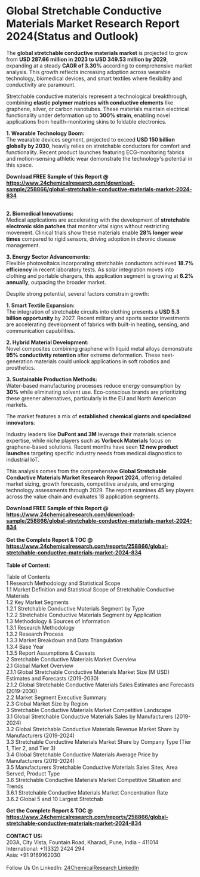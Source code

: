 <h1>Global Stretchable Conductive Materials Market Research Report 2024(Status and Outlook)</h1><p>The <strong>global stretchable conductive materials market</strong> is projected to grow from <strong>USD 287.66 million in 2023 to USD 349.53 million by 2029</strong>, expanding at a steady <strong>CAGR of 3.30%</strong> according to comprehensive market analysis. This growth reflects increasing adoption across wearable technology, biomedical devices, and smart textiles where flexibility and conductivity are paramount.</p><p>Stretchable conductive materials represent a technological breakthrough, combining <strong>elastic polymer matrices with conductive elements</strong> like graphene, silver, or carbon nanotubes. These materials maintain electrical functionality under deformation up to <strong>300% strain</strong>, enabling novel applications from health-monitoring skins to foldable electronics.</p><p><strong>1. Wearable Technology Boom:</strong><br>
The wearable devices segment, projected to exceed <strong>USD 150 billion globally by 2030</strong>, heavily relies on stretchable conductors for comfort and functionality. Recent product launches featuring ECG-monitoring fabrics and motion-sensing athletic wear demonstrate the technology's potential in this space.</p><div><b>Download FREE Sample of this Report @ 
            <a href="https://www.24chemicalresearch.com/download-sample/258866/global-stretchable-conductive-materials-market-2024-834">
            https://www.24chemicalresearch.com/download-sample/258866/global-stretchable-conductive-materials-market-2024-834</a></b></div><br><p><strong>2. Biomedical Innovations:</strong><br>
Medical applications are accelerating with the development of <strong>stretchable electronic skin patches</strong> that monitor vital signs without restricting movement. Clinical trials show these materials enable <strong>28% longer wear times</strong> compared to rigid sensors, driving adoption in chronic disease management.</p><p><strong>3. Energy Sector Advancements:</strong><br>
Flexible photovoltaics incorporating stretchable conductors achieved <strong>18.7% efficiency</strong> in recent laboratory tests. As solar integration moves into clothing and portable chargers, this application segment is growing at <strong>6.2% annually</strong>, outpacing the broader market.</p><p>Despite strong potential, several factors constrain growth:</p><p><strong>1. Smart Textile Expansion:</strong><br>
The integration of stretchable circuits into clothing presents a <strong>USD 5.3 billion opportunity</strong> by 2027. Recent military and sports sector investments are accelerating development of fabrics with built-in heating, sensing, and communication capabilities.</p><p><strong>2. Hybrid Material Development:</strong><br>
Novel composites combining graphene with liquid metal alloys demonstrate <strong>95% conductivity retention</strong> after extreme deformation. These next-generation materials could unlock applications in soft robotics and prosthetics.</p><p><strong>3. Sustainable Production Methods:</strong><br>
Water-based manufacturing processes reduce energy consumption by <strong>30%</strong> while eliminating solvent use. Eco-conscious brands are prioritizing these greener alternatives, particularly in the EU and North American markets.</p><p>The market features a mix of <strong>established chemical giants and specialized innovators</strong>:</p><p>Industry leaders like <strong>DuPont and 3M</strong> leverage their materials science expertise, while niche players such as <strong>Vorbeck Materials</strong> focus on graphene-based solutions. Recent months have seen <strong>12 new product launches</strong> targeting specific industry needs from medical diagnostics to industrial IoT.</p><p>This analysis comes from the comprehensive <strong>Global Stretchable Conductive Materials Market Research Report 2024</strong>, offering detailed market sizing, growth forecasts, competitive analysis, and emerging technology assessments through 2029. The report examines 45 key players across the value chain and evaluates 18 application segments.</p><div><b>Download FREE Sample of this Report @ 
            <a href="https://www.24chemicalresearch.com/download-sample/258866/global-stretchable-conductive-materials-market-2024-834">
            https://www.24chemicalresearch.com/download-sample/258866/global-stretchable-conductive-materials-market-2024-834</a></b></div><br><div><b>Get the Complete Report & TOC @ 
            <a href="https://www.24chemicalresearch.com/reports/258866/global-stretchable-conductive-materials-market-2024-834">
            https://www.24chemicalresearch.com/reports/258866/global-stretchable-conductive-materials-market-2024-834</a></b></div><br>
            <b>Table of Content:</b><p>Table of Contents<br />
1 Research Methodology and Statistical Scope<br />
1.1 Market Definition and Statistical Scope of Stretchable Conductive Materials<br />
1.2 Key Market Segments<br />
1.2.1 Stretchable Conductive Materials Segment by Type<br />
1.2.2 Stretchable Conductive Materials Segment by Application<br />
1.3 Methodology & Sources of Information<br />
1.3.1 Research Methodology<br />
1.3.2 Research Process<br />
1.3.3 Market Breakdown and Data Triangulation<br />
1.3.4 Base Year<br />
1.3.5 Report Assumptions & Caveats<br />
2 Stretchable Conductive Materials Market Overview<br />
2.1 Global Market Overview<br />
2.1.1 Global Stretchable Conductive Materials Market Size (M USD) Estimates and Forecasts (2019-2030)<br />
2.1.2 Global Stretchable Conductive Materials Sales Estimates and Forecasts (2019-2030)<br />
2.2 Market Segment Executive Summary<br />
2.3 Global Market Size by Region<br />
3 Stretchable Conductive Materials Market Competitive Landscape<br />
3.1 Global Stretchable Conductive Materials Sales by Manufacturers (2019-2024)<br />
3.2 Global Stretchable Conductive Materials Revenue Market Share by Manufacturers (2019-2024)<br />
3.3 Stretchable Conductive Materials Market Share by Company Type (Tier 1, Tier 2, and Tier 3)<br />
3.4 Global Stretchable Conductive Materials Average Price by Manufacturers (2019-2024)<br />
3.5 Manufacturers Stretchable Conductive Materials Sales Sites, Area Served, Product Type<br />
3.6 Stretchable Conductive Materials Market Competitive Situation and Trends<br />
3.6.1 Stretchable Conductive Materials Market Concentration Rate<br />
3.6.2 Global 5 and 10 Largest Stretchab</p><div><b>Get the Complete Report & TOC @ 
            <a href="https://www.24chemicalresearch.com/reports/258866/global-stretchable-conductive-materials-market-2024-834">
            https://www.24chemicalresearch.com/reports/258866/global-stretchable-conductive-materials-market-2024-834</a></b></div><br><b>CONTACT US:</b><br>
            203A, City Vista, Fountain Road, Kharadi, Pune, India - 411014<br>
            International: +1(332) 2424 294<br>
            Asia: +91 9169162030 <br><br>
            Follow Us On LinkedIn: <a href="https://www.linkedin.com/company/24chemicalresearch/">24ChemicalResearch LinkedIn</a>